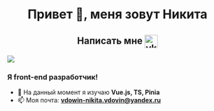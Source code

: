 <h1 align="center">Привет 👋, меня зовут Никита</h1>
<h2 align="center">Написать мне
<a href="https://vk.com/stawlie"><img align="center" src="https://www.vectorlogo.zone/logos/vk/vk-tile.svg" alt="vk" width="30" height="30" /></a>
</h2>
<a href="https://www.codewars.com/users/Stawlie"><img src='https://www.codewars.com/users/Stawlie/badges/micro' /></a>
<h3>Я front-end разработчик!</h3>

- 🌱 На данный момент я изучаю **Vue.js, TS, Pinia**
- 📫 Моя почта:  **vdowin-nikita.vdovin@yandex.ru**


